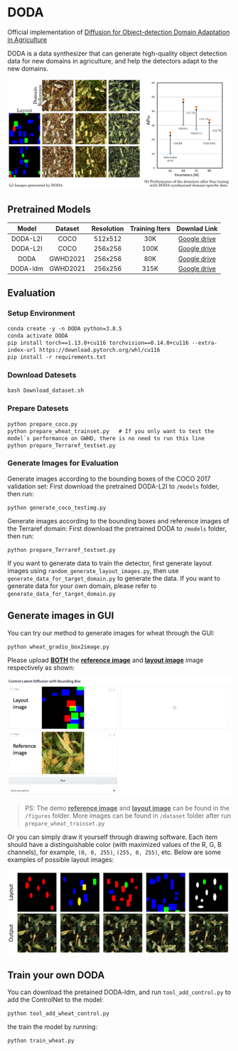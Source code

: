 # DODA
Official implementation of [Diffusion for Object-detection Domain Adaptation in Agriculture](http://arxiv.org/abs/2403.18334)

DODA is a data synthesizer that can generate high-quality object detection data for new domains in agriculture, and help the detectors adapt to the new domains.

![overview of DODA](figures/Overview.jpg)

## Pretrained Models
| Model | Dataset | Resolution | Training Iters | Downlad Link |
|:-:|:-:|:-:|:-:|:-:|
|DODA-L2I|COCO|512x512|30K|[Google drive](https://drive.google.com/file/d/1Xm2gOA5QdtYyGQe6Lik-wXlyJTxFTc-F/view?usp=sharing)|
|DODA-L2I|COCO|256x256|100K|[Google drive](https://drive.google.com/file/d/1l4bJfBRqa0gyLgqpj6Fw1jHsXenEIz15/view?usp=sharing)|
|DODA|GWHD2021|256x256|80K|[Google drive](https://drive.google.com/file/d/1fR4yOhLDwTvyaP2l-TKi0iEApnXy60Lh/view?usp=sharing)|
|DODA-ldm|GWHD2021|256x256|315K|[Google drive](https://drive.google.com/file/d/1pHsJBmC5D33W8zmZoJfrjcayIzatlpn4/view?usp=sharing)|


## Evaluation

### Setup Environment
```
conda create -y -n DODA python=3.8.5
conda activate DODA
pip install torch==1.13.0+cu116 torchvision==0.14.0+cu116 --extra-index-url https://download.pytorch.org/whl/cu116
pip install -r requirements.txt
```

### Download Datesets
```
bash Download_dataset.sh
```

### Prepare Datesets
```
python prepare_coco.py
python prepare_wheat_trainset.py   # If you only want to test the model`s performance on GWHD, there is no need to run this line
python prepare_Terraref_testset.py
```

### Generate Images for Evaluation
Generate images according to the bounding boxes of the COCO 2017 validation set:
First download the pretrained DODA-L2I to `/models` folder, then run:
```
python generate_coco_testimg.py
```
Generate images according to the bounding boxes and reference images of the Terraref domain:
First download the pretrained DODA to `/models` folder, then run:
```
python prepare_Terraref_testset.py
```

If you want to generate data to train the detector, first generate layout images using `random_generate_layout_images.py`, then use `generate_data_for_target_domain.py` to generate the data.
If you want to generate data for your own domain, please refer to `generate_data_for_target_domain.py`

## Generate images in GUI
You can try our method to generate images for wheat through the GUI: 
```
python wheat_gradio_box2image.py
```

Please upload <u>**BOTH**</u> the <u>**reference image**</u> and <u>**layout image**</u> image respectively as shown:

![web_example](figures/web_example.png)

> PS: The demo <u>**reference image**</u> and <u>**layout image**</u> can be found in the `/figures` folder. More images can be found in `/dataset` folder after run `prepare_wheat_trainset.py`

Or you can simply draw it yourself through drawing software. Each item should have a distinguishable color (with maximized values of the R, G, B channels), for example, `(0, 0, 255)`, `(255, 0, 255)`, etc. Below are some examples of possible layout images:

![layout_example](figures/layout_example.png)

## Train your own DODA
You can download the pretained DODA-ldm, and run `tool_add_control.py` to add the ControlNet to the model:
```
python tool_add_wheat_control.py
```

the train the model by running:
```
python train_wheat.py
```

